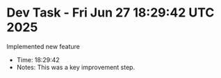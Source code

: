 # Dev Task - Fri Jun 27 18:29:42 UTC 2025
Implemented new feature
- Time: 18:29:42
- Notes: This was a key improvement step.

